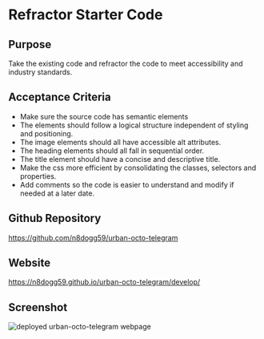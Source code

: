 # Refractor Starter Code

## Purpose
Take the existing code and refractor the code to meet accessibility and industry standards.

## Acceptance Criteria
* Make sure the source code has semantic elements
* The elements should follow a logical structure independent of styling and positioning.
* The image elements should all have accessible alt attributes.
* The heading elements should all fall in sequential order.
* The title element should have a concise and descriptive title.
* Make the css more efficient by consolidating the classes, selectors and properties.
* Add comments so the code is easier to understand and modify if needed at a later date.

## Github Repository
https://github.com/n8dogg59/urban-octo-telegram

## Website
https://n8dogg59.github.io/urban-octo-telegram/develop/

## Screenshot
![deployed urban-octo-telegram webpage](./assets/screenshot/screenshot1.jpg)
